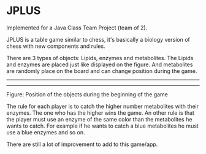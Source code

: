 # JPLUS


Implemented for a Java Class Team Project (team of 2). 

JPLUS is a table game similar to chess, it's basically a biology version of chess with new components and rules.

There are 3 types of objects: Lipids, enzymes and metabolites.
The Lipids and enzymes are placed just like displayed on the figure. 
And metabolites are randomly place on the board and can change position during the game.
 _____________________________

_______________________________
Figure: Position of the objects during the beginning of the game

The rule for each player is to catch the higher number metabolites with their enzymes. The one who has the higher wins the game.
An other rule is that the player must use an enzyme of the same color than the metabolites he wants to catch. For example if he wants to catch a blue metabolites he must use a blue enzymes and so on.

There are still a lot of improvement to add to this game/app.